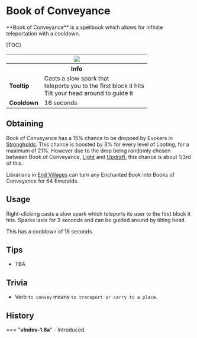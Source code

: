 # Book of Conveyance

<div class="result kohara-infobox-grid" markdown>
<div markdown class="kohara-infobox-text">
**Book of Conveyance** is a spellbook which allows for infinite teleportation with a cooldown.

[TOC]

</div>
<div class="kohara-infobox-table">
  <table id="kohara-infobox--item">
	<tr>
		<th colspan="2" class="kohara-infobox--top-image"><img src="../../../assets/items/book_of_conveyance.png"></th>
	</tr>
    <tr>
		<th colspan="2">Info</th>
	</tr>
	<tr>
		<td><b>Tooltip</b></td>
		<td>Casts a slow spark that
		<br>
		teleports you to the first block it hits
		<br>
		Tilt your head around to guide it
		</td>
	</tr>
	<tr>
		<td><b>Cooldown</b></td>
		<td>16 seconds</td>
	</tr>
</table>
</div>
</div>

## Obtaining
Book of Conveyance has a 15% chance to be dropped by Evokers in [Strongholds](../../structures/stronghold.md). This chance is boosted by 3% for every level of Looting, for a maximum of 21%. However due to the drop being randomly chosen between Book of Conveyance, [Light](light.md) and [Updraft](updraft.md), this chance is about 1/3rd of this.

Librarians in [End Villages](../../structures/end_village.md) can turn any Enchanted Book into Books of Conveyance for 64 <i class="icon-minecraft icon-minecraft-emerald"></i>Emeralds.

## Usage
Right-clicking casts a slow spark which teleports its user to the first block it hits. Sparks lasts for 3 seconds and can be guided around by tilting head.

This has a cooldown of 16 seconds.

## Tips 
- TBA

## Trivia
- Verb `to convey` means `to transport or carry to a place`.

## History
=== "**vIndev-1.6a**"
    - Introduced.
